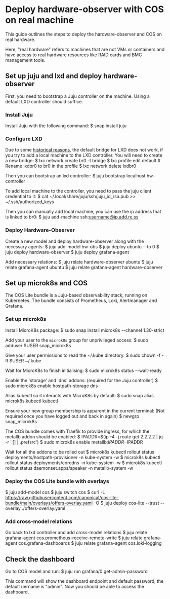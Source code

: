 # Deploy hardware-observer with COS on real machine
This guide outlines the steps to deploy the hardware-observer and COS on real hardware.

Here, "real hardware" refers to machines that are not VMs or containers and have access to real
hardware resources like RAID cards and BMC management tools.


## Set up juju and lxd and deploy hardware-observer
First, you need to bootstrap a Juju controller on the machine. Using a default LXD controller should suffice.

### Install Juju

Install Juju with the following command:
$ snap install juju

### Configure LXD

Due to some [historical reasons](https://bugs.launchpad.net/juju/+bug/1964513), the default bridge for LXD does not work,
if you try to add a local machine to the LXD controller. You will need to create a new bridge:
$ lxc network create br0 -t bridge
$ lxc profile edit default  # Rename lxdbr0 to br0 in the profile
$ lxc network delete lxdbr0

Then you can bootstrap an lxd controller:
$ juju bootstrap localhost hw-controller

To add local machine to the controller, you need to pass the juju client credential to it:
$ cat ~/.local/share/juju/ssh/juju_id_rsa.pub >> ~/.ssh/authorized_keys

Then you can manually add local machine, you can use the ip address that is linked to br0:
$ juju add-machine ssh:username@ip.add.re.ss

### Deploy Hardware-Observer
Create a new model and deploy hardware-observer along with the necessary agents:
$ juju add-model hw-obs
$ juju deploy ubuntu --to 0
$ juju deploy hardware-observer
$ juju deploy grafana-agent

Add necessary relations:
$ juju relate hardware-observer ubuntu
$ juju relate grafana-agent ubuntu
$ juju relate grafana-agent hardware-observer


## Set up microk8s and COS
The COS Lite bundle is a Juju-based observability stack, running on Kubernetes. The bundle consists of Prometheus, Loki, Alertmanager and Grafana.

### Set up microk8s

Install MicroK8s package:
$ sudo snap install microk8s --channel 1.30-strict

Add your user to the `microk8s` group for unprivileged access:
$ sudo adduser $USER snap_microk8s

Give your user permissions to read the ~/.kube directory:
$ sudo chown -f -R $USER ~/.kube

Wait for MicroK8s to finish initialising:
$ sudo microk8s status --wait-ready

Enable the 'storage' and 'dns' addons:
(required for the Juju controller)
$ sudo microk8s enable hostpath-storage dns

Alias kubectl so it interacts with MicroK8s by default:
$ sudo snap alias microk8s.kubectl kubectl

Ensure your new group membership is apparent in the current terminal:
(Not required once you have logged out and back in again)
$ newgrp snap_microk8s

The COS bundle comes with Traefik to provide ingress, for which the metallb addon should be enabled:
$ IPADDR=$(ip -4 -j route get 2.2.2.2 | jq -r '.[] | .prefsrc')
$ sudo microk8s enable metallb:$IPADDR-$IPADDR

Wait for all the addons to be rolled out
$ microk8s kubectl rollout status deployments/hostpath-provisioner -n kube-system -w
$ microk8s kubectl rollout status deployments/coredns -n kube-system -w
$ microk8s kubectl rollout status daemonset.apps/speaker -n metallb-system -w

### Deploy the COS Lite bundle with overlays
$ juju add-model cos
$ juju switch cos
$ curl -L https://raw.githubusercontent.com/canonical/cos-lite-bundle/main/overlays/offers-overlay.yaml -O
$ juju deploy cos-lite --trust --overlay ./offers-overlay.yaml

### Add cross-model relations
Go back to lxd controller and add cross-model relations
$ juju relate grafana-agent cos.prometheus-receive-remote-write
$ juju relate grafana-agent cos.grafana-dashboards
$ juju relate grafana-agent cos.loki-logging


## Check the dashboard
Go to COS model and run:
$ juju run grafana/0 get-admin-password

This command will show the dashboard endpoint and default password, the default uername is "admin".
Now you should be able to access the dashboard.